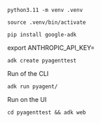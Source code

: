 ```
python3.11 -m venv .venv
```

```
source .venv/bin/activate
```

```
pip install google-adk
```

export ANTHROPIC_API_KEY=

```
adk create pyagenttest
```

Run of the CLI
```
adk run pyagent/
```

Run on the UI
```
cd pyagenttest && adk web
```